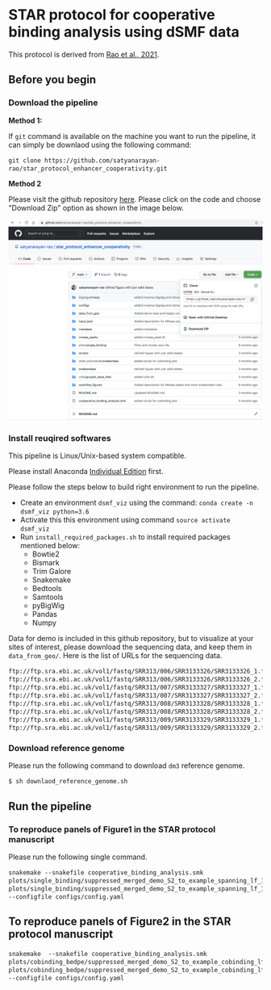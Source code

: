 # STAR protocol for cooperative binding analysis using dSMF data

This protocol is derived from [Rao et al., 2021](https://pubmed.ncbi.nlm.nih.gov/33705711/).  

## Before you begin

### Download the pipeline

**Method 1:**

If `git` command is available on the machine you want to run the pipeline, it can simply be downlaod using the following command:
```
git clone https://github.com/satyanarayan-rao/star_protocol_enhancer_cooperativity.git
```

**Method 2** 

Please visit the github repository [here](https://github.com/satyanarayan-rao/star_protocol_enhancer_cooperativity). Please click on the code and choose "Download Zip" option as shown in the image below.

![alt text](metadata/download_instructions.png) 

### Install reuqired softwares

This pipeline is Linux/Unix-based system compatible. 

Please install Anaconda [Individual Edition](https://www.anaconda.com/products/individual) first. 

Please follow the steps below to build right environment to run the pipeline. 

- Create an environment `dsmf_viz` using the command: `conda create -n dsmf_viz python=3.6`
- Activate this this environment using command `source activate dsmf_viz` 
- Run `install_required_packages.sh` to install required packages mentioned below:
    - Bowtie2
    - Bismark
    - Trim Galore
    - Snakemake
    - Bedtools
    - Samtools
    - pyBigWig
    - Pandas
    - Numpy


Data for demo is included in this github repository, but to visualize at your
sites of interest, please download the sequencing data, and keep them in
`data_from_geo/`. Here is the list of URLs for the sequencing data. 
```
ftp://ftp.sra.ebi.ac.uk/vol1/fastq/SRR313/006/SRR3133326/SRR3133326_1.fastq.gz
ftp://ftp.sra.ebi.ac.uk/vol1/fastq/SRR313/006/SRR3133326/SRR3133326_2.fastq.gz
ftp://ftp.sra.ebi.ac.uk/vol1/fastq/SRR313/007/SRR3133327/SRR3133327_1.fastq.gz
ftp://ftp.sra.ebi.ac.uk/vol1/fastq/SRR313/007/SRR3133327/SRR3133327_2.fastq.gz
ftp://ftp.sra.ebi.ac.uk/vol1/fastq/SRR313/008/SRR3133328/SRR3133328_1.fastq.gz
ftp://ftp.sra.ebi.ac.uk/vol1/fastq/SRR313/008/SRR3133328/SRR3133328_2.fastq.gz
ftp://ftp.sra.ebi.ac.uk/vol1/fastq/SRR313/009/SRR3133329/SRR3133329_1.fastq.gz
ftp://ftp.sra.ebi.ac.uk/vol1/fastq/SRR313/009/SRR3133329/SRR3133329_2.fastq.gz
```

### Download reference genome

Please run the following command to download `dm3` reference genome. 
```
$ sh downlaod_reference_genome.sh 
```

## Run the pipeline


### To reproduce panels of Figure1 in the STAR protocol manuscript

Please run the following single command. 

```
snakemake --snakefile cooperative_binding_analysis.smk plots/single_binding/suppressed_merged_demo_S2_to_example_spanning_lf_15_rf_15_extended_left_150_right_150_roi_peak_229.fp.pdf plots/single_binding/suppressed_merged_demo_S2_to_example_spanning_lf_15_rf_15_extended_left_150_right_150_roi_peak_229.methylation.pdf --configfile configs/config.yaml
```


## To reproduce panels of Figure2 in the STAR protocol manuscript
```
snakemake  --snakefile cooperative_binding_analysis.smk plots/cobinding_bedpe/suppressed_merged_demo_S2_to_example_cobinding_lf_15_rf_15_extended_left_300_right_300_roi_peak_110_4_and_peak_110_6.fp.pdf plots/cobinding_bedpe/suppressed_merged_demo_S2_to_example_cobinding_lf_15_rf_15_extended_left_300_right_300_roi_peak_110_4_and_peak_110_6.methylation.pdf --configfile configs/config.yaml
```
